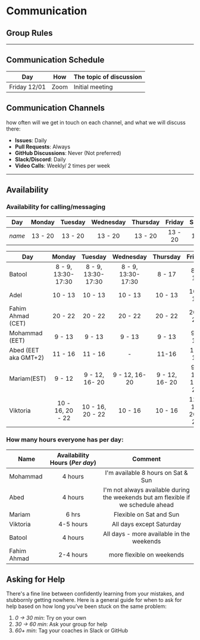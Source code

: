 <!--
    this template is for inspiration, feel free to change it however you like!

    Careful! be sure to protect your privacy when filling out this document
        everything you write here will be public
        so share only what you are comfortable sharing online
        you can share the rest in confidence with you group by another channel
-->

# Communication

## Group Rules

<!-- any general rules you'd like to set for your group? -->

---

## Communication Schedule

| Day | How | The topic of discussion |
| --- | :-: | ----------------------- |
|  Friday 12/01   |   Zoom  |      Initial meeting                   |

## Communication Channels

how often will we get in touch on each channel, and what we will discuss there:

- **Issues**: Daily
- **Pull Requests**: Always
- **GitHub Discussions**: Never (Not preferred)
- **Slack/Discord**: Daily
- **Video Calls**: Weekly/ 2 times per week

---

## Availability

### Availability for calling/messaging

| Day    | Monday  | Tuesday | Wednesday | Thursday | Friday  | Saturday | Sunday  |
| ------ | :-----: | :-----: | :-------: | :------: | :-----: | :------: | :-----: |
| _name_ | 13 - 20 | 13 - 20 |  13 - 20  | 13 - 20  | 13 - 20 | 13 - 20  | 13 - 20 |


| Day    |       Monday       |       Tuesday      |      Wednesday      | Thursday | Friday  | Saturday | Sunday  |
| -------| :-----------------:| :-----------------:| :-----------------: | :------: | :-----: | :------: | :-----: |
| Batool | 8 - 9, 13:30-17:30 | 8 - 9, 13:30-17:30 | 8 - 9, 13:30-17:30  |  8 - 17  |  8 - 17 | 12 - 20  | 12 - 20 |
| Adel | 10 - 13 | 10 - 13 | 10 - 13 | 10 - 13  | 10 - 14 | 10 - 13  | 10 - 13 |
| Fahim Ahmad (CET)| 20 - 22 | 20 - 22 | 20 - 22 | 20 - 22  | 20 - 22 | 18 - 22 | 08 - 10, 18 - 22 |
| Mohammad (EET) | 9 - 13  | 9 - 13 | 9 - 13  | 9 - 13 | 9 - 13 | 11 - 19 |  11 - 19 |
| Abed (EET aka GMT+2) | 11 - 16  | 11 - 16 | - | 11-16 | 11-16 | - |  flexible |
| Mariam(EST) | 9 - 12   | 9 - 12, 16- 20 | 9 - 12, 16- 20  |9 - 12, 16- 20 | 9 - 12, 16- 20 | FLEXIBLE | FLEXIBLE|
| Viktoria | 10 - 16, 20 - 22 | 10 - 16, 20 - 22 | 10 - 16 | 10 - 16 | 12 - 18, 20 - 22 | - | flexible |
### How many hours everyone has per day:

| Name | Availability Hours (_Per day_) | Comment |
| -------| :-----------------:| :-----------------:|
| Mohammad | 4 hours | I'm available 8 hours on Sat & Sun |
| Abed | 4 hours | I'm not always available during the weekends but am flexible if we schedule ahead |
| Mariam | 6 hrs| Flexible on Sat and Sun|
| Viktoria | 4-5 hours | All days except Saturday |
| Batool  |  4 hours |  All days - more available in the weekends |
| Fahim Ahmad | 2-4 hours | more flexible on weekends


## Asking for Help

There's a fine line between confidently learning from your mistakes, and
stubbornly getting nowhere. Here is a general guide for when to ask for help
based on how long you've been stuck on the same problem:

1. _0 -> 30 min_: Try on your own
2. _30 -> 60 min_: Ask your group for help
3. _60+ min_: Tag your coaches in Slack or GitHub
